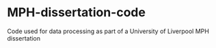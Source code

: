 # MPH-dissertation-code
Code used for data processing as part of a University of Liverpool MPH dissertation
